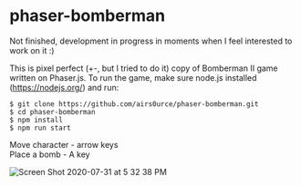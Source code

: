 # phaser-bomberman

Not finished, development in progress in moments when I feel interested to work on it :)

This is pixel perfect (+-, but I tried to do it) copy of Bomberman II game written on Phaser.js.
To run the game, make sure node.js installed (https://nodejs.org/) and run:

```
$ git clone https://github.com/airs0urce/phaser-bomberman.git
$ cd phaser-bomberman
$ npm install
$ npm run start

```

Move character - arrow keys  
Place a bomb - A key


![Screen Shot 2020-07-31 at 5 32 38 PM](https://user-images.githubusercontent.com/109203/89026987-dce59080-d353-11ea-8ca5-9e92926ae623.png)




